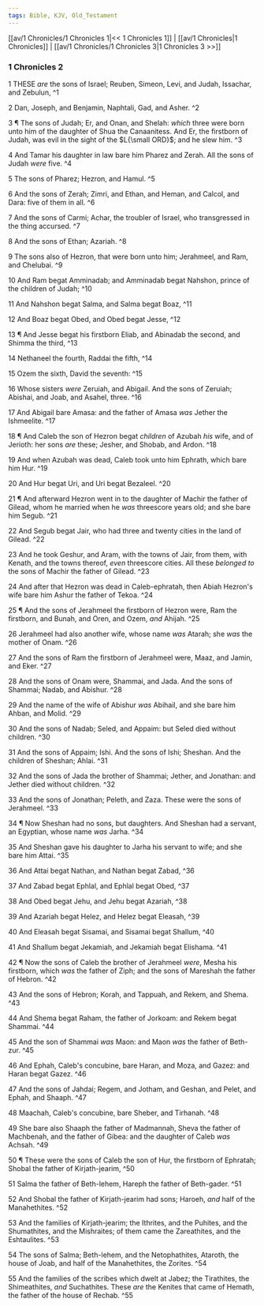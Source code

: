 ```yaml
---
tags: Bible, KJV, Old_Testament
---
```


[[av/1 Chronicles/1 Chronicles 1|<< 1 Chronicles 1]] | [[av/1 Chronicles|1 Chronicles]] | [[av/1 Chronicles/1 Chronicles 3|1 Chronicles 3 >>]]

### 1 Chronicles 2

1 THESE _are_ the sons of Israel; Reuben, Simeon, Levi, and Judah, Issachar, and Zebulun, ^1

2 Dan, Joseph, and Benjamin, Naphtali, Gad, and Asher. ^2

3 ¶ The sons of Judah; Er, and Onan, and Shelah: _which_ three were born unto him of the daughter of Shua the Canaanitess. And Er, the firstborn of Judah, was evil in the sight of the $L{\small ORD}$; and he slew him. ^3

4 And Tamar his daughter in law bare him Pharez and Zerah. All the sons of Judah _were_ five. ^4

5 The sons of Pharez; Hezron, and Hamul. ^5

6 And the sons of Zerah; Zimri, and Ethan, and Heman, and Calcol, and Dara: five of them in all. ^6

7 And the sons of Carmi; Achar, the troubler of Israel, who transgressed in the thing accursed. ^7

8 And the sons of Ethan; Azariah. ^8

9 The sons also of Hezron, that were born unto him; Jerahmeel, and Ram, and Chelubai. ^9

10 And Ram begat Amminadab; and Amminadab begat Nahshon, prince of the children of Judah; ^10

11 And Nahshon begat Salma, and Salma begat Boaz, ^11

12 And Boaz begat Obed, and Obed begat Jesse, ^12

13 ¶ And Jesse begat his firstborn Eliab, and Abinadab the second, and Shimma the third, ^13

14 Nethaneel the fourth, Raddai the fifth, ^14

15 Ozem the sixth, David the seventh: ^15

16 Whose sisters _were_ Zeruiah, and Abigail. And the sons of Zeruiah; Abishai, and Joab, and Asahel, three. ^16

17 And Abigail bare Amasa: and the father of Amasa _was_ Jether the Ishmeelite. ^17

18 ¶ And Caleb the son of Hezron begat _children_ of Azubah _his_ wife, and of Jerioth: her sons _are_ these; Jesher, and Shobab, and Ardon. ^18

19 And when Azubah was dead, Caleb took unto him Ephrath, which bare him Hur. ^19

20 And Hur begat Uri, and Uri begat Bezaleel. ^20

21 ¶ And afterward Hezron went in to the daughter of Machir the father of Gilead, whom he married when he _was_ threescore years old; and she bare him Segub. ^21

22 And Segub begat Jair, who had three and twenty cities in the land of Gilead. ^22

23 And he took Geshur, and Aram, with the towns of Jair, from them, with Kenath, and the towns thereof, _even_ threescore cities. All these _belonged_ _to_ the sons of Machir the father of Gilead. ^23

24 And after that Hezron was dead in Caleb-ephratah, then Abiah Hezron's wife bare him Ashur the father of Tekoa. ^24

25 ¶ And the sons of Jerahmeel the firstborn of Hezron were, Ram the firstborn, and Bunah, and Oren, and Ozem, _and_ Ahijah. ^25

26 Jerahmeel had also another wife, whose name _was_ Atarah; she _was_ the mother of Onam. ^26

27 And the sons of Ram the firstborn of Jerahmeel were, Maaz, and Jamin, and Eker. ^27

28 And the sons of Onam were, Shammai, and Jada. And the sons of Shammai; Nadab, and Abishur. ^28

29 And the name of the wife of Abishur _was_ Abihail, and she bare him Ahban, and Molid. ^29

30 And the sons of Nadab; Seled, and Appaim: but Seled died without children. ^30

31 And the sons of Appaim; Ishi. And the sons of Ishi; Sheshan. And the children of Sheshan; Ahlai. ^31

32 And the sons of Jada the brother of Shammai; Jether, and Jonathan: and Jether died without children. ^32

33 And the sons of Jonathan; Peleth, and Zaza. These were the sons of Jerahmeel. ^33

34 ¶ Now Sheshan had no sons, but daughters. And Sheshan had a servant, an Egyptian, whose name _was_ Jarha. ^34

35 And Sheshan gave his daughter to Jarha his servant to wife; and she bare him Attai. ^35

36 And Attai begat Nathan, and Nathan begat Zabad, ^36

37 And Zabad begat Ephlal, and Ephlal begat Obed, ^37

38 And Obed begat Jehu, and Jehu begat Azariah, ^38

39 And Azariah begat Helez, and Helez begat Eleasah, ^39

40 And Eleasah begat Sisamai, and Sisamai begat Shallum, ^40

41 And Shallum begat Jekamiah, and Jekamiah begat Elishama. ^41

42 ¶ Now the sons of Caleb the brother of Jerahmeel _were_, Mesha his firstborn, which _was_ the father of Ziph; and the sons of Mareshah the father of Hebron. ^42

43 And the sons of Hebron; Korah, and Tappuah, and Rekem, and Shema. ^43

44 And Shema begat Raham, the father of Jorkoam: and Rekem begat Shammai. ^44

45 And the son of Shammai _was_ Maon: and Maon _was_ the father of Beth-zur. ^45

46 And Ephah, Caleb's concubine, bare Haran, and Moza, and Gazez: and Haran begat Gazez. ^46

47 And the sons of Jahdai; Regem, and Jotham, and Geshan, and Pelet, and Ephah, and Shaaph. ^47

48 Maachah, Caleb's concubine, bare Sheber, and Tirhanah. ^48

49 She bare also Shaaph the father of Madmannah, Sheva the father of Machbenah, and the father of Gibea: and the daughter of Caleb _was_ Achsah. ^49

50 ¶ These were the sons of Caleb the son of Hur, the firstborn of Ephratah; Shobal the father of Kirjath-jearim, ^50

51 Salma the father of Beth-lehem, Hareph the father of Beth-gader. ^51

52 And Shobal the father of Kirjath-jearim had sons; Haroeh, _and_ half of the Manahethites. ^52

53 And the families of Kirjath-jearim; the Ithrites, and the Puhites, and the Shumathites, and the Mishraites; of them came the Zareathites, and the Eshtaulites. ^53

54 The sons of Salma; Beth-lehem, and the Netophathites, Ataroth, the house of Joab, and half of the Manahethites, the Zorites. ^54

55 And the families of the scribes which dwelt at Jabez; the Tirathites, the Shimeathites, _and_ Suchathites. These _are_ the Kenites that came of Hemath, the father of the house of Rechab. ^55
